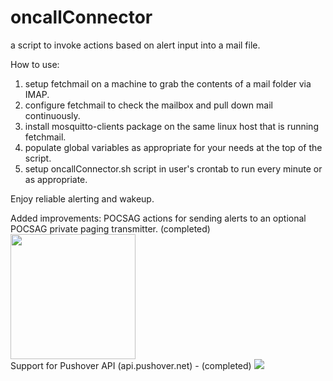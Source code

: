 # oncallConnector
a script to invoke actions based on alert input into a mail file.

How to use:
1) setup fetchmail on a machine to grab the contents of a mail folder via IMAP.
2) configure fetchmail to check the mailbox and pull down mail continuously.
3) install mosquitto-clients package on the same linux host that is running fetchmail.
4) populate global variables as appropriate for your needs at the top of the script.
5) setup oncallConnector.sh script in user's crontab to run every minute or as appropriate.

Enjoy reliable alerting and wakeup.

Added improvements:
POCSAG actions for sending alerts to an optional POCSAG private paging transmitter. (completed)
<img src="https://www.pistar.uk/_images/Pi-Star_Logo_Full_White_on_Trans.png" width="200"><br>
Support for Pushover API (api.pushover.net) - (completed)
<img src="https://pushover.net/assets/pushover-header-3b1b9decd97ec4989450d31609017f0248aa15399c25ca958e685017147fb50d.png">
